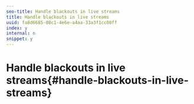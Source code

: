 ```yaml
---
seo-title: Handle blackouts in live streams
title: Handle blackouts in live streams
uuid: fa8d6685-08c1-4e6e-a4aa-33a3f1cc08ff
index: y
internal: n
snippet: y
---
```


# Handle blackouts in live streams{#handle-blackouts-in-live-streams}

